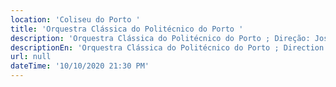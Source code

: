 ```yaml
---
location: 'Coliseu do Porto '
title: 'Orquestra Clássica do Politécnico do Porto '
description: 'Orquestra Clássica do Politécnico do Porto ; Direção: José Eduardo Gomes '
descriptionEn: 'Orquestra Clássica do Politécnico do Porto ; Direction: José Eduardo Gomes '
url: null
dateTime: '10/10/2020 21:30 PM'
---
```


